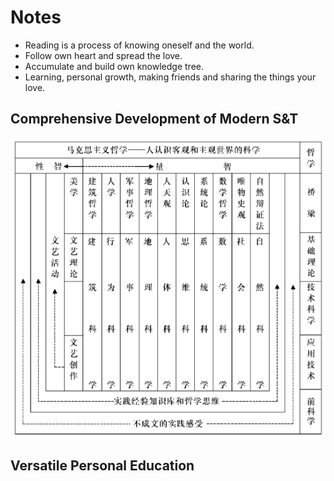 # Notes

- Reading is a process of knowing oneself and the world.
- Follow own heart and spread the love.
- Accumulate and build own knowledge tree.
- Learning, personal growth, making friends and sharing the things your love.

## Comprehensive Development of Modern S&T

![S&T](./S&T.png)

## Versatile Personal Education